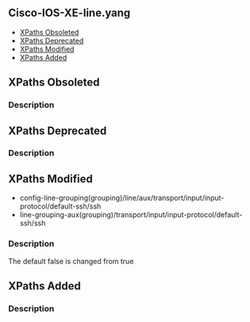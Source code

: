 ## Cisco-IOS-XE-line.yang


- [XPaths Obsoleted](#xpaths-obsoleted)
- [XPaths Deprecated](#xpaths-deprecated)
- [XPaths Modified](#xpaths-modified)
- [XPaths Added](#xpaths-added)

## XPaths Obsoleted

### Description

## XPaths Deprecated

### Description

## XPaths Modified

- config-line-grouping(grouping)/line/aux/transport/input/input-protocol/default-ssh/ssh
- line-grouping-aux(grouping)/transport/input/input-protocol/default-ssh/ssh

### Description

The default false is changed from true

## XPaths Added

### Description
